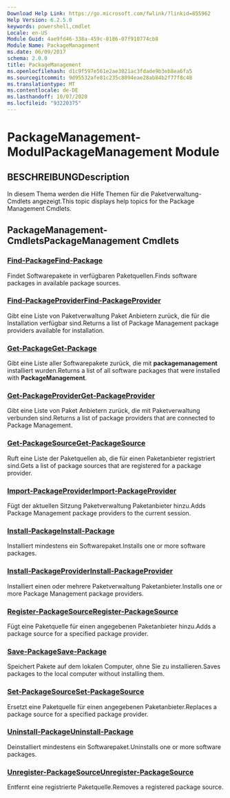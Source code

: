 ```yaml
---
Download Help Link: https://go.microsoft.com/fwlink/?linkid=855962
Help Version: 6.2.5.0
keywords: powershell,cmdlet
Locale: en-US
Module Guid: 4ae9fd46-338a-459c-8186-07f910774cb8
Module Name: PackageManagement
ms.date: 06/09/2017
schema: 2.0.0
title: PackageManagement
ms.openlocfilehash: d1c9f597e561e2ae3021ac3fdade9b3eb8ea6fa5
ms.sourcegitcommit: 9d95532afe81c235c8094eae28ab84b2f77f8c48
ms.translationtype: MT
ms.contentlocale: de-DE
ms.lasthandoff: 10/07/2020
ms.locfileid: "93220375"
---
```

# <span data-ttu-id="197c9-103">PackageManagement-Modul</span><span class="sxs-lookup"><span data-stu-id="197c9-103">PackageManagement Module</span></span>

## <span data-ttu-id="197c9-104">BESCHREIBUNG</span><span class="sxs-lookup"><span data-stu-id="197c9-104">Description</span></span>

<span data-ttu-id="197c9-105">In diesem Thema werden die Hilfe Themen für die Paketverwaltung-Cmdlets angezeigt.</span><span class="sxs-lookup"><span data-stu-id="197c9-105">This topic displays help topics for the Package Management Cmdlets.</span></span>

## <span data-ttu-id="197c9-106">PackageManagement-Cmdlets</span><span class="sxs-lookup"><span data-stu-id="197c9-106">PackageManagement Cmdlets</span></span>

### [<span data-ttu-id="197c9-107">Find-Package</span><span class="sxs-lookup"><span data-stu-id="197c9-107">Find-Package</span></span>](Find-Package.md)
<span data-ttu-id="197c9-108">Findet Softwarepakete in verfügbaren Paketquellen.</span><span class="sxs-lookup"><span data-stu-id="197c9-108">Finds software packages in available package sources.</span></span>

### [<span data-ttu-id="197c9-109">Find-PackageProvider</span><span class="sxs-lookup"><span data-stu-id="197c9-109">Find-PackageProvider</span></span>](Find-PackageProvider.md)
<span data-ttu-id="197c9-110">Gibt eine Liste von Paketverwaltung Paket Anbietern zurück, die für die Installation verfügbar sind.</span><span class="sxs-lookup"><span data-stu-id="197c9-110">Returns a list of Package Management package providers available for installation.</span></span>

### [<span data-ttu-id="197c9-111">Get-Package</span><span class="sxs-lookup"><span data-stu-id="197c9-111">Get-Package</span></span>](Get-Package.md)
<span data-ttu-id="197c9-112">Gibt eine Liste aller Softwarepakete zurück, die mit **packagemanagement** installiert wurden.</span><span class="sxs-lookup"><span data-stu-id="197c9-112">Returns a list of all software packages that were installed with **PackageManagement**.</span></span>

### [<span data-ttu-id="197c9-113">Get-PackageProvider</span><span class="sxs-lookup"><span data-stu-id="197c9-113">Get-PackageProvider</span></span>](Get-PackageProvider.md)
<span data-ttu-id="197c9-114">Gibt eine Liste von Paket Anbietern zurück, die mit Paketverwaltung verbunden sind.</span><span class="sxs-lookup"><span data-stu-id="197c9-114">Returns a list of package providers that are connected to Package Management.</span></span>

### [<span data-ttu-id="197c9-115">Get-PackageSource</span><span class="sxs-lookup"><span data-stu-id="197c9-115">Get-PackageSource</span></span>](Get-PackageSource.md)
<span data-ttu-id="197c9-116">Ruft eine Liste der Paketquellen ab, die für einen Paketanbieter registriert sind.</span><span class="sxs-lookup"><span data-stu-id="197c9-116">Gets a list of package sources that are registered for a package provider.</span></span>

### [<span data-ttu-id="197c9-117">Import-PackageProvider</span><span class="sxs-lookup"><span data-stu-id="197c9-117">Import-PackageProvider</span></span>](Import-PackageProvider.md)
<span data-ttu-id="197c9-118">Fügt der aktuellen Sitzung Paketverwaltung Paketanbieter hinzu.</span><span class="sxs-lookup"><span data-stu-id="197c9-118">Adds Package Management package providers to the current session.</span></span>

### [<span data-ttu-id="197c9-119">Install-Package</span><span class="sxs-lookup"><span data-stu-id="197c9-119">Install-Package</span></span>](Install-Package.md)
<span data-ttu-id="197c9-120">Installiert mindestens ein Softwarepaket.</span><span class="sxs-lookup"><span data-stu-id="197c9-120">Installs one or more software packages.</span></span>

### [<span data-ttu-id="197c9-121">Install-PackageProvider</span><span class="sxs-lookup"><span data-stu-id="197c9-121">Install-PackageProvider</span></span>](Install-PackageProvider.md)
<span data-ttu-id="197c9-122">Installiert einen oder mehrere Paketverwaltung Paketanbieter.</span><span class="sxs-lookup"><span data-stu-id="197c9-122">Installs one or more Package Management package providers.</span></span>

### [<span data-ttu-id="197c9-123">Register-PackageSource</span><span class="sxs-lookup"><span data-stu-id="197c9-123">Register-PackageSource</span></span>](Register-PackageSource.md)
<span data-ttu-id="197c9-124">Fügt eine Paketquelle für einen angegebenen Paketanbieter hinzu.</span><span class="sxs-lookup"><span data-stu-id="197c9-124">Adds a package source for a specified package provider.</span></span>

### [<span data-ttu-id="197c9-125">Save-Package</span><span class="sxs-lookup"><span data-stu-id="197c9-125">Save-Package</span></span>](Save-Package.md)
<span data-ttu-id="197c9-126">Speichert Pakete auf dem lokalen Computer, ohne Sie zu installieren.</span><span class="sxs-lookup"><span data-stu-id="197c9-126">Saves packages to the local computer without installing them.</span></span>

### [<span data-ttu-id="197c9-127">Set-PackageSource</span><span class="sxs-lookup"><span data-stu-id="197c9-127">Set-PackageSource</span></span>](Set-PackageSource.md)
<span data-ttu-id="197c9-128">Ersetzt eine Paketquelle für einen angegebenen Paketanbieter.</span><span class="sxs-lookup"><span data-stu-id="197c9-128">Replaces a package source for a specified package provider.</span></span>

### [<span data-ttu-id="197c9-129">Uninstall-Package</span><span class="sxs-lookup"><span data-stu-id="197c9-129">Uninstall-Package</span></span>](Uninstall-Package.md)
<span data-ttu-id="197c9-130">Deinstalliert mindestens ein Softwarepaket.</span><span class="sxs-lookup"><span data-stu-id="197c9-130">Uninstalls one or more software packages.</span></span>

### [<span data-ttu-id="197c9-131">Unregister-PackageSource</span><span class="sxs-lookup"><span data-stu-id="197c9-131">Unregister-PackageSource</span></span>](Unregister-PackageSource.md)
<span data-ttu-id="197c9-132">Entfernt eine registrierte Paketquelle.</span><span class="sxs-lookup"><span data-stu-id="197c9-132">Removes a registered package source.</span></span>
